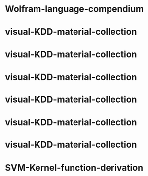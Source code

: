 # Wolfram-language-compendium
# visual-KDD-material-collection
# visual-KDD-material-collection
# visual-KDD-material-collection
# visual-KDD-material-collection
# visual-KDD-material-collection
# visual-KDD-material-collection
# SVM-Kernel-function-derivation

